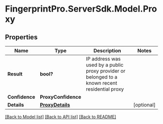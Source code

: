 # FingerprintPro.ServerSdk.Model.Proxy
## Properties

Name | Type | Description | Notes
------------ | ------------- | ------------- | -------------
**Result** | **bool?** | IP address was used by a public proxy provider or belonged to a known recent residential proxy  | 
**Confidence** | **ProxyConfidence** |  | 
**Details** | [**ProxyDetails**](ProxyDetails.md) |  | [optional] 

[[Back to Model list]](../README.md#documentation-for-models) [[Back to API list]](../README.md#documentation-for-api-endpoints) [[Back to README]](../README.md)

